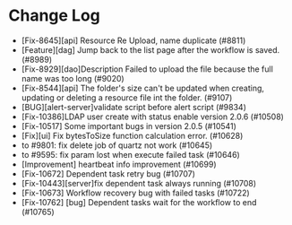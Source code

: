 # Change Log

- [Fix-8645][api] Resource Re Upload, name duplicate (#8811)
- [Feature][dag] Jump back to the list page after the workflow is saved. (#8989)
- [Fix-8929][dao]Description Failed to upload the file because the full name was too long (#9020)
- [Fix-8544][api] The folder's size can't be updated when creating, updating or deleting a resource file int the folder. (#9107)
- [BUG][alert-server]validate script before alert script (#9834)
- [Fix-10386]LDAP user create with status enable version 2.0.6 (#10508)
- [Fix-10517] Some important bugs in version 2.0.5 (#10541)
- [Fix][ui] Fix bytesToSize function calculation error. (#10628)
- to #9801: fix delete job of quartz not work (#10645)
- to #9595: fix param lost when execute failed task (#10646)
- [Improvement] heartbeat info improvement (#10699)
- [Fix-10672] Dependent task retry bug (#10707)
- [Fix-10443][server]fix dependent task always running (#10708)
- [Fix-10673] Workflow recovery bug with failed tasks (#10722)
- [Fix-10762] [bug] Dependent tasks wait for the workflow to end (#10765)
